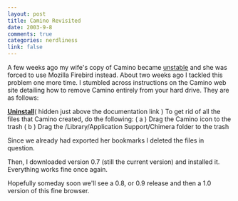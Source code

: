 ```yaml
--- 
layout: post
title: Camino Revisited
date: 2003-9-8
comments: true
categories: nerdliness
link: false
---
```

A few weeks ago my wife's copy of Camino became <a href="http://www.zanshin.net/blogs/000245.html">unstable</a> and she was forced to use Mozilla Firebird instead. About two weeks ago I tackled this problem one more time. I stumbled across instructions on the Camino web site detailing how to remove Camino entirely from your hard drive. They are as follows:

<strong><a href="http://www.mozilla.org/projects/camino/">Uninstall</a></strong>( hidden just above the documentation link )
To get rid of all the files that Camino created, do the following:
( a ) Drag the Camino icon to the trash
( b ) Drag the <home directory>/Library/Application Support/Chimera folder to the trash

Since we already had exported her bookmarks I deleted the files in question.

Then, I downloaded version 0.7 (still the current version) and installed it. Everything works fine once again.

Hopefully someday soon we'll see a 0.8, or 0.9 release and then a 1.0 version of this fine browser.
